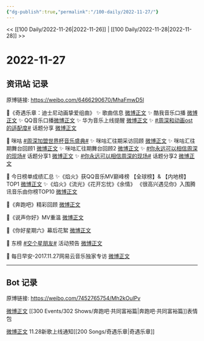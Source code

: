 ```yaml
---
{"dg-publish":true,"permalink":"/100-daily/2022-11-27/"}
---
```



<< [[100 Daily/2022-11-26\|2022-11-26]] | [[100 Daily/2022-11-28\|2022-11-28]] >>

# 2022-11-27

## 资讯站 记录

原博链接: https://weibo.com/6466290670/MhaFmwD5l

💫《奇遇乐章：迪士尼动画挚爱组曲》
✨ 歌曲信息 [微博正文](https://m.weibo.cn/6466290670/4840723411376009)
✨ 酷我音乐口播 [微博正文](https://m.weibo.cn/6466290670/4840749679509688)
✨ QQ音乐口播[微博正文](https://m.weibo.cn/6466290670/4840721427732424)
✨ 华为音乐上线提醒 [微博正文](https://m.weibo.cn/6466290670/4840844219648614)
✨ [#周深和动画ost的适配度#](https://s.weibo.com/weibo?q=%23%E5%91%A8%E6%B7%B1%E5%92%8C%E5%8A%A8%E7%94%BBost%E7%9A%84%E9%80%82%E9%85%8D%E5%BA%A6%23) 话题分享
[微博正文](https://m.weibo.cn/6466290670/4840819943017675)

💫 咪咕 [#周深加盟世界杯音乐盛典#](https://s.weibo.com/weibo?q=%23%E5%91%A8%E6%B7%B1%E5%8A%A0%E7%9B%9F%E4%B8%96%E7%95%8C%E6%9D%AF%E9%9F%B3%E4%B9%90%E7%9B%9B%E5%85%B8%23)
✨ 咪咕汇往期采访回顾 [微博正文](https://m.weibo.cn/6466290670/4840731309773201)
✨ 咪咕汇往期舞台回顾1 [微博正文](https://m.weibo.cn/6466290670/4840748857689405)
✨ 咪咕汇往期舞台回顾2 [微博正文](https://m.weibo.cn/6466290670/4840809176766500)
✨ [#你永远可以相信周深的现场#](https://s.weibo.com/weibo?q=%23%E4%BD%A0%E6%B0%B8%E8%BF%9C%E5%8F%AF%E4%BB%A5%E7%9B%B8%E4%BF%A1%E5%91%A8%E6%B7%B1%E7%9A%84%E7%8E%B0%E5%9C%BA%23) 话题分享1
[微博正文](https://m.weibo.cn/6466290670/4840919600470543)
✨ [#你永远可以相信周深的现场#](https://s.weibo.com/weibo?q=%23%E4%BD%A0%E6%B0%B8%E8%BF%9C%E5%8F%AF%E4%BB%A5%E7%9B%B8%E4%BF%A1%E5%91%A8%E6%B7%B1%E7%9A%84%E7%8E%B0%E5%9C%BA%23) 话题分享2
[微博正文](https://m.weibo.cn/6466290670/4840930719045509)

💫 今日榜单成绩汇总
✨《焰火》获QQ音乐MV巅峰榜
【全球榜】& 【内地榜】TOP1 [微博正文](https://m.weibo.cn/6466290670/4840807850312524)
✨《焰火》《流光》《花开忘忧》《余情》
《很高兴遇见你》入围腾讯音乐由你榜TOP10
[微博正文](https://m.weibo.cn/6466290670/4840809930692287)

💫《奔跑吧》精彩回顾 [微博正文](https://m.weibo.cn/6466290670/4840772597716551)

💫《说声你好》MV重温 [微博正文](https://m.weibo.cn/6466290670/4840732903604929)

💫《你好星期六》幕后花絮 [微博正文](https://m.weibo.cn/6466290670/4840842269306389)

💫 东榜 [#交个星朋友#](https://s.weibo.com/weibo?q=%23%E4%BA%A4%E4%B8%AA%E6%98%9F%E6%9C%8B%E5%8F%8B%23) 活动预告 [微博正文](https://m.weibo.cn/6466290670/4840738779042810)

💫 每日早安-2017.11.27网易云音乐独家专访
[微博正文](https://m.weibo.cn/6466290670/4840694717878595)

---
## Bot 记录

原博链接: https://weibo.com/7452765754/Mh2kOulPv

[微博正文](http://weibo.com/5242381821/MgXqNo629) [[300 Events/302 Shows/奔跑吧·共同富裕篇\|奔跑吧·共同富裕篇]]表情包

[微博正文](http://weibo.com/5248300719/MgZdtAGH1) 11.28新歌上线通知[[200 Songs/奇遇乐章\|奇遇乐章]]

